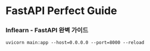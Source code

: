 # FastAPI Perfect Guide

### Inflearn - FastAPI 완벽 가이드

```
uvicorn main:app --host=0.0.0.0 --port=8000 --reload
```